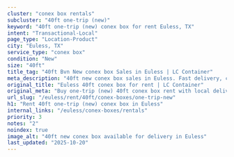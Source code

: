 ```yaml
---
cluster: "conex box rentals"
subcluster: "40ft one-trip (new)"
keyword: "40ft one-trip (new) conex box for rent Euless, TX"
intent: "Transactional-Local"
page_type: "Location-Product"
city: "Euless, TX"
service_type: "conex box"
condition: "New"
size: "40ft"
title_tag: "40ft Bvn New conex box Sales in Euless | LC Container"
meta_description: "40ft new conex box sales in Euless. Fast delivery, competitive pricing. Serving conex boxes area. Quote ID: EGZ. Call (214) 524-4168 for your free quote today."
original_title: "Euless 40ft conex box for rent | LC Container"
original_meta: "Buy one-trip (new) 40ft conex box rent with local delivery in Euless, TX. LC Container — local Since 2003. Request a fast quote today."
url_slug: "/euless/rent/40ft/conex-boxes/one-trip-new"
h1: "Rent 40ft one-trip (new) conex box in Euless"
internal_links: "/euless/conex-boxes/rentals"
priority: 3
notes: "2"
noindex: true
image_alt: "40ft new conex box available for delivery in Euless"
last_updated: "2025-10-20"
---
```


<!-- TODO: Add unique city/inventory copy, images, and internal links here. -->
